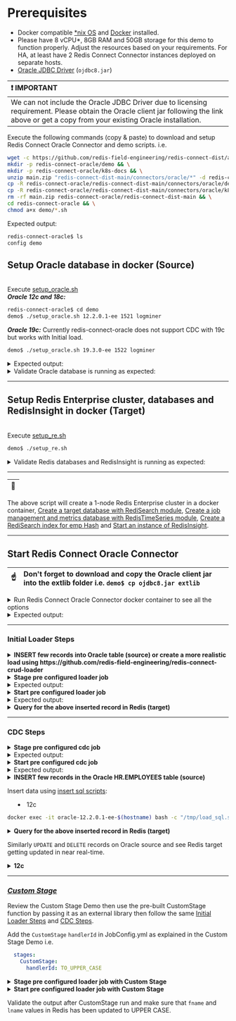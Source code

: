 # Prerequisites

* Docker compatible [*nix OS](https://en.wikipedia.org/wiki/Unix-like) and [Docker](https://docs.docker.com/get-docker) installed.
* Please have 8 vCPU*, 8GB RAM and 50GB storage for this demo to function properly. Adjust the resources based on your requirements. For HA, at least have 2 Redis Connect Connector instances deployed on separate hosts.
* [Oracle JDBC Driver](https://www.oracle.com/database/technologies/appdev/jdbc-downloads.html) (`ojdbc8.jar`)

| :exclamation: IMPORTANT       |
| :-----------------------------|
| We can not include the Oracle JDBC Driver due to licensing requirement. Please obtain the Oracle client jar following the link above or get a copy from your existing Oracle installation. |

<p>Execute the following commands (copy & paste) to download and setup Redis Connect Oracle Connector and demo scripts.
i.e.</p>

```bash
wget -c https://github.com/redis-field-engineering/redis-connect-dist/archive/main.zip && \
mkdir -p redis-connect-oracle/demo && \
mkdir -p redis-connect-oracle/k8s-docs && \
unzip main.zip "redis-connect-dist-main/connectors/oracle/*" -d redis-connect-oracle && \
cp -R redis-connect-oracle/redis-connect-dist-main/connectors/oracle/demo/* redis-connect-oracle/demo && \
cp -R redis-connect-oracle/redis-connect-dist-main/connectors/oracle/k8s-docs/* redis-connect-oracle/k8s-docs && \
rm -rf main.zip redis-connect-oracle/redis-connect-dist-main && \
cd redis-connect-oracle && \
chmod a+x demo/*.sh
```

Expected output:
```bash
redis-connect-oracle$ ls
config demo
```

## Setup Oracle database in docker (Source)

<br>Execute [setup_oracle.sh](setup_oracle.sh)</br>
_**Oracle 12c and 18c:**_

```bash
redis-connect-oracle$ cd demo
demo$ ./setup_oracle.sh 12.2.0.1-ee 1521 logminer
```
_**Oracle 19c:**_ Currently redis-connect-oracle does not support CDC with 19c but works with Initial load.

```bash
demo$ ./setup_oracle.sh 19.3.0-ee 1522 logminer
```

<details><summary>Expected output:</summary>
<p>

```bash
Status: Downloaded newer image for virag/oracle-12.2.0.1-ee:latest
ae728fa6e001c2f67e7a783ae2db9bd1999b0d4d6d9f72888a1b0b4473216db1
nc: connect to 172.17.0.9 port 1521 (tcp) failed: Connection refused
Wed Nov 17 19:39:02 UTC 2021 - still trying
Connection to 172.17.0.9 1521 port [tcp/*] succeeded!
Wed Nov 17 19:39:04 UTC 2021 - connected successfully
Wed Nov 17 19:39:04 UTC 2021 - Waiting for oracle database to be up (attempt: 1)...
....
....
SQL> Disconnected from Oracle Database 12c Enterprise Edition Release 12.2.0.1.0 - 64bit Production
The Oracle base remains unchanged with value /opt/oracle
#########################
DATABASE IS READY TO USE!
#########################
....
....
Completed:   ALTER DATABASE ADD SUPPLEMENTAL LOG DATA
2021-11-17T19:46:34.230847+00:00
===========================================================
....
....
SQL> SQL> Connected.
SQL>
  COUNT(*)
----------
       107

1 row selected.

SQL> Disconnected from Oracle Database 12c Enterprise Edition Release 12.2.0.1.0 - 64bit Production
```

</p>
</details>

<details><summary>Validate Oracle database is running as expected:</summary>
<p>

```bash
demo$ docker ps -a | grep oracle
ae728fa6e001        virag/oracle-12.2.0.1-ee                     "/bin/sh -c 'exec $O…"   5 hours ago         Up 5 hours (healthy)    0.0.0.0:1521->1521/tcp                                                                                                                                                                                                                                                                                          oracle-12.2.0.1-ee-virag-cdc
cb7c33534565        virag/oracle-19.3.0-ee                       "/bin/sh -c 'exec $O…"   44 hours ago        Up 44 hours (healthy)   0.0.0.0:1522->1521/tcp                                                                                                                                                                                                                                                                                          oracle-19.3.0-ee-virag-cdc

demo$ docker exec -it oracle-12.2.0.1-ee-virag-cdc bash -c "sqlplus sys/Redis123@ORCLPDB1 as sysdba"

SQL*Plus: Release 12.2.0.1.0 Production on Wed Nov 17 20:22:35 2021

Copyright (c) 1982, 2016, Oracle.  All rights reserved.


Connected to:
Oracle Database 12c Enterprise Edition Release 12.2.0.1.0 - 64bit Production

SQL> select 1 from dual;

	 1
----------
	 1
```

</p>
</details>

---

## Setup Redis Enterprise cluster, databases and RedisInsight in docker (Target)
<br>Execute [setup_re.sh](setup_re.sh)</br>
```bash
demo$ ./setup_re.sh
```
<details><summary>Validate Redis databases and RedisInsight is running as expected:</summary>
<p>

```bash
demo$ docker ps -a | grep redislabs
8c008000ff5c        redislabs/redisinsight:latest              "bash ./docker-entry…"   2 hours ago         Up 2 hours          0.0.0.0:18001->8001/tcp                                                                                                                                                                                                                                                                                         redisinsight
8fe702a340a9        redislabs/redis:latest                     "/opt/start.sh"          2 hours ago         Up 2 hours          53/tcp, 5353/tcp, 8001/tcp, 8080/tcp, 10000-11999/tcp, 12006-19999/tcp, 0.0.0.0:18070->8070/tcp, 0.0.0.0:18443->8443/tcp, 0.0.0.0:19443->9443/tcp, 0.0.0.0:14000->12000/tcp, 0.0.0.0:14001->12001/tcp, 0.0.0.0:14002->12002/tcp, 0.0.0.0:14003->12003/tcp, 0.0.0.0:14004->12004/tcp, 0.0.0.0:14005->12005/tcp   re-node1

demo$ docker exec -it re-node1 bash -c "rladmin status"
CLUSTER NODES:
NODE:ID    ROLE     ADDRESS        EXTERNAL_ADDRESS       HOSTNAME    SHARDS   CORES         FREE_RAM              PROVISIONAL_RAM       VERSION     STATUS
*node:1    master   172.17.0.2                            re-node1    2/100    16            51.17GB/58.87GB       38.71GB/48.28GB       6.2.8-39    OK

DATABASES:
DB:ID       NAME                                   TYPE  MODULE  STATUS  SHARDS  PLACEMENT  REPLICATION  PERSISTENCE  ENDPOINT
db:1        RedisConnect-Target-db                 redis yes     active  1       dense      disabled     disabled     redis-12000.re-cluster.local:12000
db:2        RedisConnect-JobConfig-Metrics-db      redis yes     active  1       dense      disabled     disabled     redis-12001.re-cluster.local:12001

ENDPOINTS:
DB:ID        NAME                                                                       ID                          NODE           ROLE           SSL
db:1         RedisConnect-Target-db                                                     endpoint:1:1                node:1         single         No
db:2         RedisConnect-JobConfig-Metrics-db                                          endpoint:2:1                node:1         single         No

SHARDS:
DB:ID         NAME                                                        ID            NODE        ROLE        SLOTS         USED_MEMORY          STATUS
db:1          RedisConnect-Target-db                                      redis:1       node:1      master      0-16383       2.3MB                OK
db:2          RedisConnect-JobConfig-Metrics-db                           redis:2       node:1      master      0-16383       1.99MB               OK

demo$ docker exec -it re-node1 bash -c "redis-cli -p 12000 FT._LIST"
1) "idx:employees"
```
</p>
</details>

---

| :memo:        |
|---------------|

The above script will create a 1-node Redis Enterprise cluster in a docker container, [Create a target database with RediSearch module](https://docs.redislabs.com/latest/modules/add-module-to-database/), [Create a job management and metrics database with RedisTimeSeries module](https://docs.redislabs.com/latest/modules/add-module-to-database/), [Create a RediSearch index for emp Hash](https://redislabs.com/blog/getting-started-with-redisearch-2-0/) and [Start an instance of RedisInsight](https://docs.redislabs.com/latest/ri/installing/install-docker/).

---

## Start Redis Connect Oracle Connector

| :point_up:    | Don't forget to download and copy the Oracle client jar into the extlib folder i.e. `demo$ cp ojdbc8.jar extlib` |
|---------------|:--------------------------|

<details><summary>Run Redis Connect Oracle Connector docker container to see all the options</summary>
<p>

```bash
docker run \
-it --rm --privileged=true \
--name redis-connect-oracle \
-e REDISCONNECT_LOGBACK_CONFIG=/opt/redislabs/redis-connect-oracle/config/logback.xml \
-e REDISCONNECT_CONFIG=/opt/redislabs/redis-connect-oracle/config/samples/oracle \
-e REDISCONNECT_SOURCE_USERNAME=hr \
-e REDISCONNECT_SOURCE_PASSWORD=hr \
-e REDISCONNECT_JAVA_OPTIONS="-Xms256m -Xmx256m" \
-v $(pwd)/config:/opt/redislabs/redis-connect-oracle/config \
-v $(pwd)/extlib:/opt/redislabs/redis-connect-oracle/extlib \
--net host \
redislabs/redis-connect-oracle:pre-release-alpine
```

</p>
</details>

<details><summary>Expected output:</summary>
<p>

```bash
Unable to find image 'redislabs/redis-connect-oracle:pre-release-alpine' locally
pre-release-alpine: Pulling from redislabs/redis-connect-oracle
a0d0a0d46f8b: Already exists
44537f359f3a: Pull complete
9aaa9874ae7f: Pull complete
13f6c829139b: Pull complete
06add1107609: Pull complete
bfc29d6a129c: Pull complete
249c85a8a900: Pull complete
ffe4c573e59c: Pull complete
Digest: sha256:da7987fd874c50bc858b3ba2d3affde3e2f8506b7a3a5f7d42c6feb1bc9d8621
Status: Downloaded newer image for redislabs/redis-connect-oracle:pre-release-alpine
-------------------------------
Redis Connect startup script.
*******************************
Please ensure that the values of environment variables in /opt/redislabs/redis-connect-oracle/bin/redisconnect.conf are correctly mapped before executing any of the options below
*******************************
Usage: [-h|cli|stage|start]
options:
-h: Print this help message and exit.
cli: starts redis-connect-cli.
stage: clean and stage redis database with cdc or initial loader job configurations.
start: start Redis Connect instance with provided cdc or initial loader job configurations.
-------------------------------
```

</p>
</details>

-------------------------------

### Initial Loader Steps

<details><summary><b>INSERT few records into Oracle table (source) or create a more realistic load using https://github.com/redis-field-engineering/redis-connect-crud-loader</b></summary>

The Oracle [setup](setup_logminer.sh) already loads [Oracle's HR Sample Schema Tables](https://docs.oracle.com/en/database/oracle/oracle-database/19/comsc/HR-sample-schema-table-descriptions.html#GUID-506C25CE-FA5D-472A-9C4C-F9EF200823EE)
<p>Please follow the steps below if you need to load more data into the oracle table before starting the loader job.</p>

Load data using [load sql scripts](load_sql.sh):
<p>

* 12c
```bash
sudo docker cp load_sql.sh oracle-12.2.0.1-ee-$(hostname):/tmp/load_sql.sh

sudo docker cp employees1k_insert.sql oracle-12.2.0.1-ee-$(hostname):/opt/oracle/product/12.2.0.1/dbhome_1/demo/employees1k_insert.sql
sudo docker cp update.sql oracle-12.2.0.1-ee-$(hostname):/opt/oracle/product/12.2.0.1/dbhome_1/demo/update.sql
sudo docker cp delete.sql oracle-12.2.0.1-ee-$(hostname):/opt/oracle/product/12.2.0.1/dbhome_1/demo/delete.sql

docker exec -it oracle-12.2.0.1-ee-$(hostname) bash -c "/tmp/load_sql.sh insert"
```
* 19c
```bash
sudo docker cp load_sql.sh oracle-19.3.0-ee-$(hostname):/tmp/load_sql.sh

sudo docker cp employees1k_insert.sql oracle-19.3.0-ee-$(hostname):/opt/oracle/product/19c/dbhome_1/demo/employees1k_insert.sql
sudo docker cp update.sql oracle-19.3.0-ee-$(hostname):/opt/oracle/product/19c/dbhome_1/demo/update.sql
sudo docker cp delete.sql oracle-19.3.0-ee-$(hostname):/opt/oracle/product/19c/dbhome_1/demo/delete.sql

docker exec -it oracle-19.3.0-ee-$(hostname) bash -c "/tmp/load_sql.sh insert"
```
</p>

Load data using crud loader:
<p>

```bash
redis-connect-crud-loader/bin$ ./start.sh crudloader
```
</p>
</details>

<details><summary><b>Stage pre configured loader job</b></summary>
<p>

```bash
docker run \
-it --rm --privileged=true \
--name redis-connect-oracle \
-e REDISCONNECT_LOGBACK_CONFIG=/opt/redislabs/redis-connect-oracle/config/logback.xml \
-e REDISCONNECT_CONFIG=/opt/redislabs/redis-connect-oracle/config/samples/loader \
-e REDISCONNECT_SOURCE_USERNAME=hr \
-e REDISCONNECT_SOURCE_PASSWORD=hr \
-e REDISCONNECT_JAVA_OPTIONS="-Xms256m -Xmx256m" \
-v $(pwd)/config:/opt/redislabs/redis-connect-oracle/config \
-v $(pwd)/extlib:/opt/redislabs/redis-connect-oracle/extlib \
--net host \
redislabs/redis-connect-oracle:pre-release-alpine stage
```

</p>
</details>

<details><summary>Expected output:</summary>
<p>

```bash
-------------------------------
Staging Redis Connect redis-connect-oracle v0.4.0.26 job using Java 11.0.13 on docker-desktop started by root in /opt/redislabs/redis-connect-oracle/bin
Loading Redis Connect redis-connect-oracle Configurations from /opt/redislabs/redis-connect-oracle/config/samples/loader
05:00:41,562 |-INFO in ch.qos.logback.classic.LoggerContext[default] - Found resource [/opt/redislabs/redis-connect-oracle/config/logback.xml] at [file:/opt/redislabs/redis-connect-oracle/config/logback.xml]
....
....
05:00:42.216 [main] INFO  startup - ##################################################################
05:00:42.221 [main] INFO  startup -
05:00:42.222 [main] INFO  startup - REDIS CONNECT SETUP CLEAN - Deletes metadata related to Redis Connect from Job Management Database

05:00:42.222 [main] INFO  startup -
05:00:42.222 [main] INFO  startup - ##################################################################
....
....
05:00:47.299 [main] INFO  startup - ##################################################################
05:00:47.305 [main] INFO  startup -
05:00:47.306 [main] INFO  startup - REDIS CONNECT SETUP CREATE - Seed metadata related to Redis Connect to Job Management Database
05:00:47.307 [main] INFO  startup -
05:00:47.307 [main] INFO  startup - ##################################################################
05:00:48.569 [main] INFO  startup - Instance: 56@docker-desktop will attempt Job Management Database (Redis) with all the configurations and scripts, if applicable, needed to execute jobs
05:00:50.264 [main] INFO  startup - Instance: 56@docker-desktop successfully established Redis connection for INIT service
05:00:50.298 [main] INFO  startup - Instance: 56@docker-desktop successfully created Job Claim Assignment Stream and Consumer Group
05:00:50.436 [main] INFO  startup - Instance: 56@docker-desktop successfully seeded Job related metadata
05:00:50.437 [main] INFO  startup - Instance: 56@docker-desktop successfully seeded Metrics related metadata
05:00:50.437 [main] INFO  startup - Instance: 56@docker-desktop successfully staged Job Management Database (Redis) with all the configurations and scripts, if applicable, needed to execute jobs
-------------------------------
```

</p>
</details>

<details><summary><b>Start pre configured loader job</b></summary>
<p>

```bash
docker run \
-it --rm --privileged=true \
--name redis-connect-oracle \
-e REDISCONNECT_LOGBACK_CONFIG=/opt/redislabs/redis-connect-oracle/config/logback.xml \
-e REDISCONNECT_CONFIG=/opt/redislabs/redis-connect-oracle/config/samples/loader \
-e REDISCONNECT_REST_API_ENABLED=false \
-e REDISCONNECT_REST_API_PORT=8282 \
-e REDISCONNECT_SOURCE_USERNAME=hr \
-e REDISCONNECT_SOURCE_PASSWORD=hr \
-e REDISCONNECT_JAVA_OPTIONS="-Xms256m -Xmx1g" \
-v $(pwd)/config:/opt/redislabs/redis-connect-oracle/config \
-v $(pwd)/extlib:/opt/redislabs/redis-connect-oracle/extlib \
--net host \
redislabs/redis-connect-oracle:pre-release-alpine start
```

</p>
</details>

<details><summary>Expected output:</summary>
<p>

```bash
-------------------------------
Starting Redis Connect redis-connect-oracle v0.4.0.26 instance using Java 11.0.13 on docker-desktop started by root in /opt/redislabs/redis-connect-oracle/bin
Loading Redis Connect redis-connect-oracle Configurations from /opt/redislabs/redis-connect-oracle/config/samples/loader
05:04:10,455 |-INFO in ch.qos.logback.classic.LoggerContext[default] - Found resource [/opt/redislabs/redis-connect-oracle/config/logback.xml] at [file:/opt/redislabs/redis-connect-oracle/config/logback.xml]
....
....
05:04:11.170 [main] INFO  startup -
05:04:11.179 [main] INFO  startup -  /$$$$$$$                  /$$ /$$                  /$$$$$$                                                      /$$
05:04:11.180 [main] INFO  startup - | $$__  $$                | $$|__/                 /$$__  $$                                                    | $$
05:04:11.181 [main] INFO  startup - | $$  \ $$  /$$$$$$   /$$$$$$$ /$$  /$$$$$$$      | $$  \__/  /$$$$$$  /$$$$$$$  /$$$$$$$   /$$$$$$   /$$$$$$$ /$$$$$$
05:04:11.182 [main] INFO  startup - | $$$$$$$/ /$$__  $$ /$$__  $$| $$ /$$_____/      | $$       /$$__  $$| $$__  $$| $$__  $$ /$$__  $$ /$$_____/|_  $$_/
05:04:11.184 [main] INFO  startup - | $$__  $$| $$$$$$$$| $$  | $$| $$|  $$$$$$       | $$      | $$  \ $$| $$  \ $$| $$  \ $$| $$$$$$$$| $$        | $$
05:04:11.185 [main] INFO  startup - | $$  \ $$| $$_____/| $$  | $$| $$ \____  $$      | $$    $$| $$  | $$| $$  | $$| $$  | $$| $$_____/| $$        | $$ /$$
05:04:11.186 [main] INFO  startup - | $$  | $$|  $$$$$$$|  $$$$$$$| $$ /$$$$$$$/      |  $$$$$$/|  $$$$$$/| $$  | $$| $$  | $$|  $$$$$$$|  $$$$$$$  |  $$$$/
05:04:11.187 [main] INFO  startup - |__/  |__/ \_______/ \_______/|__/|_______/        \______/  \______/ |__/  |__/|__/  |__/ \_______/ \_______/   \___/
05:04:11.188 [main] INFO  startup -
05:04:11.188 [main] INFO  startup - ##################################################################
05:04:11.189 [main] INFO  startup -
05:04:11.190 [main] INFO  startup - Initializing Redis Connect Instance
05:04:11.190 [main] INFO  startup -
05:04:11.190 [main] INFO  startup - ##################################################################
....
....
05:04:42.224 [JobManager-1] INFO  startup - JobId: {connect}:job:initial_load claim request with ID: 1637211839157-0 has been fully processed and all metadata has been updated
05:04:42.265 [lettuce-nioEventLoop-4-1] INFO  startup - Instance: 30@docker-desktop consumed Job Claim Transition Event on Channel: REDIS.CONNECT.JOB.CLAIM.TRANSITION.EVENTS Message: {"jobId":"{connect}:job:initial_load","instanceName":"30@docker-desktop","transitionEvent":"CLAIMED","serviceName":"JobClaimer"}
05:04:42.267 [JobManager-1] INFO  startup - Instance: 30@docker-desktop published Job Claim Transition Event to Channel: REDIS.CONNECT.JOB.CLAIM.TRANSITION.EVENTS Message: {"jobId":"{connect}:job:initial_load","instanceName":"30@docker-desktop","transitionEvent":"CLAIMED","serviceName":"JobClaimer"}
....
....
```

</p>
</details>

<details><summary><b>Query for the above inserted record in Redis (target)</b></summary>
<p>
e.g.

```bash
demo$ sudo docker exec -it re-node1 bash -c 'redis-cli -p 12000 ft.search idx:employees "*"'
```

</p>
</details>

-------------------------------

### CDC Steps
<details><summary><b>Stage pre configured cdc job</b></summary>
<p>

```bash
docker run \
-it --rm --privileged=true \
--name redis-connect-oracle \
-e REDISCONNECT_LOGBACK_CONFIG=/opt/redislabs/redis-connect-oracle/config/logback.xml \
-e REDISCONNECT_CONFIG=/opt/redislabs/redis-connect-oracle/config/samples/oracle \
-e REDISCONNECT_SOURCE1_USERNAME=c##rcuser \
-e REDISCONNECT_SOURCE1_PASSWORD=rcpwd \
-e REDISCONNECT_SOURCE2_USERNAME=hr \
-e REDISCONNECT_SOURCE2_PASSWORD=hr \
-e REDISCONNECT_JAVA_OPTIONS="-Xms256m -Xmx256m" \
-v $(pwd)/config:/opt/redislabs/redis-connect-oracle/config \
-v $(pwd)/extlib:/opt/redislabs/redis-connect-oracle/extlib \
--net host \
redislabs/redis-connect-oracle:pre-release-alpine stage
```

</p>
</details>

<details><summary>Expected output:</summary>
<p>

```bash
-------------------------------
Staging Redis Connect redis-connect-oracle v0.4.0.26 job using Java 11.0.13 on docker-desktop started by root in /opt/redislabs/redis-connect-oracle/bin
Loading Redis Connect redis-connect-oracle Configurations from /opt/redislabs/redis-connect-oracle/config/samples/oracle
04:33:27,136 |-INFO in ch.qos.logback.classic.LoggerContext[default] - Found resource [/opt/redislabs/redis-connect-oracle/config/logback.xml] at [file:/opt/redislabs/redis-connect-oracle/config/logback.xml]
....
....
04:33:27.750 [main] INFO  startup - ##################################################################
04:33:27.757 [main] INFO  startup -
04:33:27.758 [main] INFO  startup - REDIS CONNECT SETUP CLEAN - Deletes metadata related to Redis Connect from Job Management Database

04:33:27.759 [main] INFO  startup -
04:33:27.760 [main] INFO  startup - ##################################################################
....
....
04:33:31.592 [main] INFO  startup - ##################################################################
04:33:31.597 [main] INFO  startup -
04:33:31.597 [main] INFO  startup - REDIS CONNECT SETUP CREATE - Seed metadata related to Redis Connect to Job Management Database
04:33:31.598 [main] INFO  startup -
04:33:31.600 [main] INFO  startup - ##################################################################
04:33:32.854 [main] INFO  startup - Instance: 57@docker-desktop will attempt Job Management Database (Redis) with all the configurations and scripts, if applicable, needed to execute jobs
04:33:34.185 [main] INFO  startup - Instance: 57@docker-desktop successfully established Redis connection for INIT service
04:33:34.220 [main] INFO  startup - Instance: 57@docker-desktop successfully created Job Claim Assignment Stream and Consumer Group
04:33:34.358 [main] INFO  startup - Instance: 57@docker-desktop successfully seeded Job related metadata
04:33:34.943 [main] INFO  startup - Instance: 57@docker-desktop successfully seeded Metrics related metadata
04:33:34.943 [main] INFO  startup - Instance: 57@docker-desktop successfully staged Job Management Database (Redis) with all the configurations and scripts, if applicable, needed to execute jobs
-------------------------------
```

</p>
</details>

<details><summary><b>Start pre configured cdc job</b></summary>
<p>

```bash
docker run \
-it --rm --privileged=true \
--name redis-connect-oracle \
-e REDISCONNECT_LOGBACK_CONFIG=/opt/redislabs/redis-connect-oracle/config/logback.xml \
-e REDISCONNECT_CONFIG=/opt/redislabs/redis-connect-oracle/config/samples/oracle \
-e REDISCONNECT_REST_API_ENABLED=false \
-e REDISCONNECT_REST_API_PORT=8282 \
-e REDISCONNECT_SOURCE1_USERNAME=c##rcuser \
-e REDISCONNECT_SOURCE1_PASSWORD=rcpwd \
-e REDISCONNECT_SOURCE2_USERNAME=hr \
-e REDISCONNECT_SOURCE2_PASSWORD=hr \
-e REDISCONNECT_JAVA_OPTIONS="-Xms256m -Xmx1g" \
-v $(pwd)/config:/opt/redislabs/redis-connect-oracle/config \
-v $(pwd)/extlib:/opt/redislabs/redis-connect-oracle/extlib \
--net host \
redislabs/redis-connect-oracle:pre-release-alpine start
```

</p>
</details>

<details><summary>Expected output:</summary>
<p>

```bash
-------------------------------
Starting Redis Connect redis-connect-oracle v0.4.0.26 instance using Java 11.0.13 on docker-desktop started by root in /opt/redislabs/redis-connect-oracle/bin
Loading Redis Connect redis-connect-oracle Configurations from /opt/redislabs/redis-connect-oracle/config/samples/oracle
04:48:47,014 |-INFO in ch.qos.logback.classic.LoggerContext[default] - Found resource [/opt/redislabs/redis-connect-oracle/config/logback.xml] at [file:/opt/redislabs/redis-connect-oracle/config/logback.xml]
....
....
04:48:47.710 [main] INFO  startup -
04:48:47.730 [main] INFO  startup -  /$$$$$$$                  /$$ /$$                  /$$$$$$                                                      /$$
04:48:47.734 [main] INFO  startup - | $$__  $$                | $$|__/                 /$$__  $$                                                    | $$
04:48:47.737 [main] INFO  startup - | $$  \ $$  /$$$$$$   /$$$$$$$ /$$  /$$$$$$$      | $$  \__/  /$$$$$$  /$$$$$$$  /$$$$$$$   /$$$$$$   /$$$$$$$ /$$$$$$
04:48:47.741 [main] INFO  startup - | $$$$$$$/ /$$__  $$ /$$__  $$| $$ /$$_____/      | $$       /$$__  $$| $$__  $$| $$__  $$ /$$__  $$ /$$_____/|_  $$_/
04:48:47.742 [main] INFO  startup - | $$__  $$| $$$$$$$$| $$  | $$| $$|  $$$$$$       | $$      | $$  \ $$| $$  \ $$| $$  \ $$| $$$$$$$$| $$        | $$
04:48:47.743 [main] INFO  startup - | $$  \ $$| $$_____/| $$  | $$| $$ \____  $$      | $$    $$| $$  | $$| $$  | $$| $$  | $$| $$_____/| $$        | $$ /$$
04:48:47.745 [main] INFO  startup - | $$  | $$|  $$$$$$$|  $$$$$$$| $$ /$$$$$$$/      |  $$$$$$/|  $$$$$$/| $$  | $$| $$  | $$|  $$$$$$$|  $$$$$$$  |  $$$$/
04:48:47.750 [main] INFO  startup - |__/  |__/ \_______/ \_______/|__/|_______/        \______/  \______/ |__/  |__/|__/  |__/ \_______/ \_______/   \___/
04:48:47.751 [main] INFO  startup -
04:48:47.757 [main] INFO  startup - ##################################################################
04:48:47.757 [main] INFO  startup -
04:48:47.757 [main] INFO  startup - Initializing Redis Connect Instance
04:48:47.757 [main] INFO  startup -
04:48:47.757 [main] INFO  startup - ##################################################################
....
....
04:49:17.436 [JobManager-1] INFO  startup - Instance: 30@docker-desktop successfully established Redis connection for RedisCheckpointReader service
04:49:19.591 [JobManager-1] INFO  redisconnect - Reading Mapper Config from : /opt/redislabs/redis-connect-oracle/config/samples/oracle/mappers
04:49:19.667 [JobManager-1] INFO  redisconnect - Loaded Config for : HR.EMPLOYEES
04:49:19.669 [JobManager-1] INFO  redisconnect - Loaded Config for : HR.JOBS
04:49:19.672 [JobManager-1] INFO  redisconnect - Loaded Config for : HR.EMP
04:49:20.707 [JobManager-1] INFO  redisconnect - Commit SCN : 0
04:49:20.709 [JobManager-1] INFO  redisconnect - Log Miner will start at new position SCN : 1627357 with fetch size : 1
04:49:20.758 [JobManager-1] INFO  startup - Instance: 30@docker-desktop successfully started job execution for JobId: {connect}:job:ORACLE-HR
04:49:20.758 [EventProducer-1] INFO  redisconnect - Mining for changes .. Processing will start when mining encounters first change
04:49:20.760 [JobManager-1] INFO  startup - Instance: 30@docker-desktop has successfully claimed ownership of JobId: {connect}:job:ORACLE-HR
04:49:20.761 [JobManager-1] INFO  startup - Instance: 30@docker-desktop has claimed 1 job(s) from its 2 max allowable capacity
....
....
```

</p>
</details>

<details><summary><b>INSERT few records in the Oracle HR.EMPLOYEES table (source)</b>

Insert data using [insert sql scripts](load_sql.sh):
<p>

* 12c
```bash
docker exec -it oracle-12.2.0.1-ee-$(hostname) bash -c "/tmp/load_sql.sh insert"
```
</p>
</summary>
</details>

<details><summary><b>Query for the above inserted record in Redis (target)</b></summary>
</details>

Similarly `UPDATE` and `DELETE` records on Oracle source and see Redis target getting updated in near real-time.

<details><summary><b>12c</b></summary>

```bash
docker exec -it oracle-12.2.0.1-ee-$(hostname) bash -c "/tmp/load_sql.sh update"

docker exec -it oracle-12.2.0.1-ee-$(hostname) bash -c "/tmp/load_sql.sh delete"
```

</details>

-------------------------------

### [_Custom Stage_](https://github.com/redis-field-engineering/redis-connect-custom-stage-demo)

Review the Custom Stage Demo then use the pre-built CustomStage function by passing it as an external library then follow the same [Initial Loader Steps](#initial-loader-steps) and [CDC Steps](#cdc-steps).

Add the `CustomStage` `handlerId` in JobConfig.yml as explained in the Custom Stage Demo i.e.
```yml
  stages:
    CustomStage:
      handlerId: TO_UPPER_CASE
```
<details><summary><b>Stage pre configured loader job with Custom Stage</b></summary>
<p>

```bash
docker run \
-it --rm --privileged=true \
--name redis-connect-oracle \
-e REDISCONNECT_LOGBACK_CONFIG=/opt/redislabs/redis-connect-oracle/config/logback.xml \
-e REDISCONNECT_CONFIG=/opt/redislabs/redis-connect-oracle/config/samples/loader \
-e REDISCONNECT_SOURCE_USERNAME=hr \
-e REDISCONNECT_SOURCE_PASSWORD=hr \
-e REDISCONNECT_JAVA_OPTIONS="-Xms256m -Xmx256m" \
-v $(pwd)/config:/opt/redislabs/redis-connect-oracle/config \
-v $(pwd)/extlib:/opt/redislabs/redis-connect-oracle/extlib \
--net host \
redislabs/redis-connect-oracle:pre-release-alpine stage
```

</p>
</details>

<details><summary><b>Start pre configured loader job with Custom Stage</b></summary>
<p>

```bash
docker run \
-it --rm --privileged=true \
--name redis-connect-oracle \
-e REDISCONNECT_LOGBACK_CONFIG=/opt/redislabs/redis-connect-oracle/config/logback.xml \
-e REDISCONNECT_CONFIG=/opt/redislabs/redis-connect-oracle/config/samples/loader \
-e REDISCONNECT_REST_API_ENABLED=false \
-e REDISCONNECT_REST_API_PORT=8282 \
-e REDISCONNECT_SOURCE_USERNAME=hr \
-e REDISCONNECT_SOURCE_PASSWORD=hr \
-e REDISCONNECT_JAVA_OPTIONS="-Xms256m -Xmx1g" \
-v $(pwd)/config:/opt/redislabs/redis-connect-oracle/config \
-v $(pwd)/extlib:/opt/redislabs/redis-connect-oracle/extlib \
--net host \
redislabs/redis-connect-oracle:pre-release-alpine start
```

</p>
</details>

Validate the output after CustomStage run and make sure that `fname` and `lname` values in Redis has been updated to UPPER CASE.
